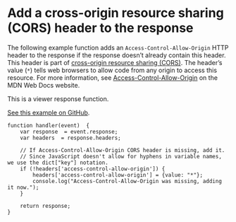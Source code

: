 # Add a cross\-origin resource sharing \(CORS\) header to the response<a name="example-function-add-cors-header-response"></a>

The following example function adds an `Access-Control-Allow-Origin` HTTP header to the response if the response doesn’t already contain this header\. This header is part of [cross\-origin resource sharing \(CORS\)](https://developer.mozilla.org/en-US/docs/Web/HTTP/CORS)\. The header’s value \(`*`\) tells web browsers to allow code from any origin to access this resource\. For more information, see [Access\-Control\-Allow\-Origin](https://developer.mozilla.org/en-US/docs/Web/HTTP/Headers/Access-Control-Allow-Origin) on the MDN Web Docs website\.

This is a viewer response function\.

[See this example on GitHub](https://github.com/aws-samples/amazon-cloudfront-functions/tree/main/add-cors-header)\.

```
function handler(event)  {
    var response  = event.response;
    var headers  = response.headers;

    // If Access-Control-Allow-Origin CORS header is missing, add it.
    // Since JavaScript doesn't allow for hyphens in variable names, we use the dict["key"] notation.
    if (!headers['access-control-allow-origin']) {
        headers['access-control-allow-origin'] = {value: "*"};
        console.log("Access-Control-Allow-Origin was missing, adding it now.");
    }

    return response;
}
```